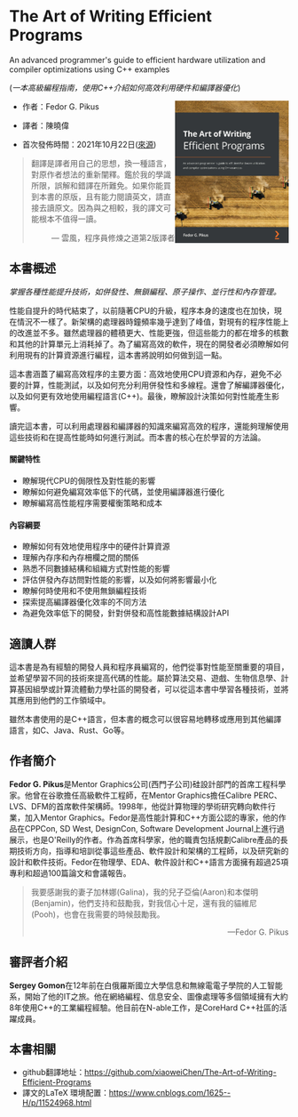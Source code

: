 # The Art of Writing Efficient Programs

An advanced programmer's guide to efficient hardware utilization and compiler optimizations using C++ examples

(*一本高級編程指南，使用C++介紹如何高效利用硬件和編譯器優化*)

<a><img src="cover.jpg" height="256px" align="right"></a>

* 作者：Fedor G. Pikus

* 譯者：陳曉偉

* 首次發佈時間：2021年10月22日([來源](https://www.amazon.com/Art-Writing-Efficient-Programs-optimizations/dp/1800208111/ref=sr_1_1?crid=3TMU5SFAS6D5M&keywords=The+Art+of+Writing+Efficient+Programs&qid=1643976993&sprefix=%E7%BE%8E%E5%9B%BD%E4%BA%9A%E9%A9%ACthe+art+of+writing+efficient+programs%E9%80%8A%2Caps%2C657&sr=8-1))

> 翻譯是譯者用自己的思想，換一種語言，對原作者想法的重新闡釋。鑑於我的學識所限，誤解和錯譯在所難免。如果你能買到本書的原版，且有能力閱讀英文，請直接去讀原文。因為與之相較，我的譯文可能根本不值得一讀。
>
> <p align="right"> — 雲風，程序員修煉之道第2版譯者</p>

## 本書概述

*掌握各種性能提升技術，如併發性、無鎖編程、原子操作、並行性和內存管理。*

性能自提升的時代結束了，以前隨著CPU的升級，程序本身的速度也在加快，現在情況不一樣了。新架構的處理器時鐘頻率幾乎達到了峰值，對現有的程序性能上的改進並不多。雖然處理器的體積更大、性能更強，但這些能力的都在增多的核數和其他的計算單元上消耗掉了。為了編寫高效的軟件，現在的開發者必須瞭解如何利用現有的計算資源進行編程，這本書將說明如何做到這一點。

這本書涵蓋了編寫高效程序的主要方面：高效地使用CPU資源和內存，避免不必要的計算，性能測試，以及如何充分利用併發性和多線程。還會了解編譯器優化，以及如何更有效地使用編程語言(C++)。最後，瞭解設計決策如何對性能產生影響。

讀完這本書，可以利用處理器和編譯器的知識來編寫高效的程序，還能夠理解使用這些技術和在提高性能時如何進行測試。而本書的核心在於學習的方法論。

#### 關鍵特性

- 瞭解現代CPU的侷限性及對性能的影響
- 瞭解如何避免編寫效率低下的代碼，並使用編譯器進行優化
- 瞭解編寫高性能程序需要權衡策略和成本

#### 內容綱要

- 瞭解如何有效地使用程序中的硬件計算資源
- 理解內存序和內存柵欄之間的關係
- 熟悉不同數據結構和組織方式對性能的影響
- 評估併發內存訪問對性能的影響，以及如何將影響最小化
- 瞭解何時使用和不使用無鎖編程技術
- 探索提高編譯器優化效率的不同方法
- 為避免效率低下的開發，針對併發和高性能數據結構設計API



## 適讀人群

這本書是為有經驗的開發人員和程序員編寫的，他們從事對性能至關重要的項目，並希望學習不同的技術來提高代碼的性能。屬於算法交易、遊戲、生物信息學、計算基因組學或計算流體動力學社區的開發者，可以從這本書中學習各種技術，並將其應用到他們的工作領域中。

雖然本書使用的是C++語言，但本書的概念可以很容易地轉移或應用到其他編譯語言，如C、Java、Rust、Go等。

## 作者簡介

**Fedor G. Pikus**是Mentor Graphics公司(西門子公司)硅設計部門的首席工程科學家。他曾在谷歌擔任高級軟件工程師，在Mentor Graphics擔任Calibre PERC、LVS、DFM的首席軟件架構師。1998年，他從計算物理的學術研究轉向軟件行業，加入Mentor Graphics。Fedor是高性能計算和C++方面公認的專家，他的作品在CPPCon, SD West, DesignCon, Software Development Journal上進行過展示，也是O'Reilly的作者。作為首席科學家，他的職責包括規劃Calibre產品的長期技術方向，指導和培訓從事這些產品、軟件設計和架構的工程師，以及研究新的設計和軟件技術。Fedor在物理學、EDA、軟件設計和C++語言方面擁有超過25項專利和超過100篇論文和會議報告。

> 我要感謝我的妻子加林娜(Galina)，我的兒子亞倫(Aaron)和本傑明(Benjamin)，他們支持和鼓勵我，對我信心十足，還有我的貓維尼(Pooh)，也會在我需要的時候鼓勵我。
>
> <p align="right"> —Fedor G. Pikus</p>

## 審評者介紹

**Sergey Gomon**在12年前在白俄羅斯國立大學信息和無線電電子學院的人工智能系，開始了他的IT之旅。他在網絡編程、信息安全、圖像處理等多個領域擁有大約8年使用C++的工業編程經驗。他目前在N-able工作，是CoreHard C++社區的活躍成員。



## 本書相關

* github翻譯地址：https://github.com/xiaoweiChen/The-Art-of-Writing-Efficient-Programs
* 譯文的LaTeX 環境配置：https://www.cnblogs.com/1625--H/p/11524968.html 

